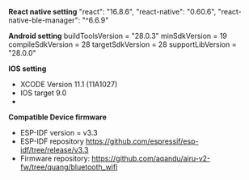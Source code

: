 **React native setting**
"react": "16.8.6",
"react-native": "0.60.6",
"react-native-ble-manager": "^6.6.9"

**Android setting**
buildToolsVersion = "28.0.3"
minSdkVersion = 19
compileSdkVersion = 28
targetSdkVersion = 28
supportLibVersion = "28.0.0"

**IOS setting**
- XCODE Version 11.1 (11A1027)
- IOS target 9.0
- 
**Compatible Device firmware**
- ESP-IDF version = v3.3
- ESP-IDF repository
https://github.com/espressif/esp-idf/tree/release/v3.3
- Firmware repository:
https://github.com/aqandu/airu-v2-fw/tree/quang/bluetooth_wifi
